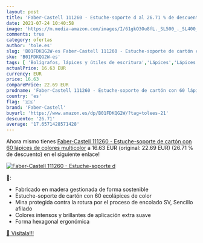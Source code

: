```yaml
---
layout: post
title: 'Faber-Castell 111260 - Estuche-soporte d al 26.71 % de descuento'
date: 2021-07-24 10:40:58
image: 'https://m.media-amazon.com/images/I/61gkO3Ou8fL._SL500_._SL400_.jpg'
comments: true
category: ofertas
author: 'tole.es'
slug: 'B01FDKQG2W-es Faber-Castell 111260 - Estuche-soporte de cartón con 60...'
sku: 'B01FDKQG2W-es'
tags: [ 'Bolígrafos, lápices y útiles de escritura','Lápices','Lápices de colores para adultos','Oficina y papelería','faber-castell','lápices', ]
actualPrice: 16.63 EUR
currency: EUR
price: 16.63
comparePrice: 22.69 EUR
prodname: 'Faber-Castell 111260 - Estuche-soporte de cartón con 60 lápices de colores  multicolor'
country: 'es'
flag: '🇪🇸'
brand: 'Faber-Castell'
buyurl: 'https://www.amazon.es/dp/B01FDKQG2W/?tag=tolees-21'
descuento: '26.71'
average: '17.6571428571428'
---
```


Ahora mismo tienes [Faber-Castell 111260 - Estuche-soporte de cartón con 60 lápices de colores  multicolor](https://www.amazon.es/dp/B01FDKQG2W/?tag=tolees-21) a 16.63 EUR (original: 22.69 EUR) (26.71 %  de descuento) en el siguiente enlace!

[![Faber-Castell 111260 - Estuche-soporte d](https://m.media-amazon.com/images/I/61gkO3Ou8fL._SL500_._SL400_.jpg)](https://www.amazon.es/dp/B01FDKQG2W/?tag=tolees-21)

🔎:

- Fabricado en madera gestionada de forma sostenible
- Estuche-soporte de cartón con 60 ecolápices de color
- Mina protegida contra la rotura por el proceso de encolado SV, Sencillo afilado
- Colores intensos y brillantes de aplicación extra suave
- Forma hexagonal ergonómica

[🛒 Visítala!!!](https://www.amazon.es/dp/B01FDKQG2W/?tag=tolees-21)
